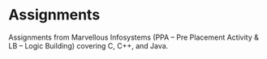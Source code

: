 # Assignments
Assignments from Marvellous Infosystems (PPA – Pre Placement Activity &amp; LB – Logic Building) covering C, C++, and Java.
